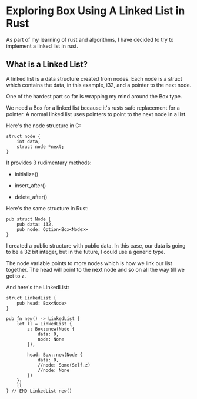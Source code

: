 # Exploring Box Using A Linked List in Rust #

As part of my learning of rust and algorithms, I have decided to try to
implement a linked list in rust.

## What is a Linked List? ##

A linked list is a data structure created from nodes. Each node is a struct
which contains the data, in this example, i32, and a pointer to the next
node.

One of the hardest part so far is wrapping my mind around the Box type.

We need a Box for a linked list because it's rusts safe replacement for a
pointer. A normal linked list uses pointers to point to the next node in a
list.

Here's the node structure in C:

````
struct node {
    int data;
    struct node *next;
}
````

It provides 3 rudimentary methods:

* initialize()

* insert_after()

* delete_after()

Here's the same structure in Rust:

```
pub struct Node {
    pub data: i32,
    pub node: Option<Box<Node>>
}
```

I created a public structure with public data. In this case, our data is going
to be a 32 bit integer, but in the future, I could use a generic type.

The node variable points to more nodes which is how we link our list together.
The head will point to the next node and so on all the way till we get to z.

And here's the LinkedList:

```
struct LinkedList {
    pub head: Box<Node>
}
```

```
pub fn new() -> LinkedList {
    let ll = LinkedList {
        z: Box::new(Node {
            data: 0,
            node: None
        }),

        head: Box::new(Node {
            data: 0,
            //node: Some(Self.z)
            //node: None
        })
    };
    ll
} // END LinkedList new()
